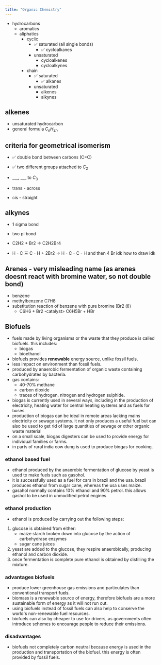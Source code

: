 ```yaml
---
title: "Organic Chemistry"
---
```


- hydrocarbons
	- aromatics
	- aliphatics
		- cyclic
			- ✅ saturated (all single bonds)
				- ✅ cycloalkanes
			- unsaturated
				- cycloalkenes
				- cycloalkynes
		- chain
			- ✅ saturated
				- ✅ alkanes
			- unsaturated
				- alkenes
				- alkynes

## alkenes
- unsaturated hydrocarbon
- general formula $C_{n}H_{2n}$

## criteria for geometrical isomerism
- ✅ double bond between carbons (C=C)
- ✅ two different groups attached to $C_{2}$
- \_\_\_, \_\_\_ to $C_{3}$

- trans - across
- cis - straight

## alkynes
- 1 sigma bond
- two pi bond

- C2H2 + Br2 -> C2H2Br4
- H - C 三 C - H + 2Br2 -> H - C - C - H and then 4 Br idk how to draw idk

## Arenes - very misleading name (as arenes doesnt react with bromine water, so not double bond)
- benzene
- methylbenzene C7H8
- substitution reaction of benzene with pure bromine (Br2 (l))
	- C6H6 + Br2 -catalyst> C6H5Br + HBr

## Biofuels
- fuels made by living organisms or the waste that they produce is called biofuels. this includes:
	- biogas
	- bioethanol
- biofuels provides **renewable** energy source, unlike fossil fuels.
- less impact on environment than fossil fuels.
- produced by anaerobic fermentation of organic waste containing carbohydrates by bacteria.
- gas contains:
	- 40-70% methane
	- carbon dioxide
	- traces of hydrogen, nitrogen and hydrogen sulphide.
- biogas is currently used in several ways, including in the production of electricity, heating water for central heating systems and as fuels for buses.
- production of biogas can be ideal in remote areas lacking mains electricity or sewage systems. it not only produces a useful fuel but can also be used to get rid of large quantities of sewage or other organic waste material
- on a small scale, biogas digesters can be used to provide energy for individual families or farms.
- in parts of rural india cow dung is used to produce biogas for cooking.
### ethanol based fuel
- ethanol produced by the anaerobic fermentation of glucose by yeast is used to make fuels such as gasohol.
- it is successfully used as a fuel for cars in brazil and the usa. brazil produces ethanol from sugar cane, whereas the usa uses maize.
- gasahol normally contains 10% ethanol and 90% petrol. this allows gashol to be used in unmodified petrol engines.
### ethanol production
- ethanol is produced by carrying out the following steps:
1. glucose is obtained from either:
	- maize starch broken down into glucose by the action of carbohydrase enzymes
	- sugar cane juices
2. yeast are added to the glucose, they respire anaerobically, producing ethanol and carbon dioxide.
3. once fermentation is complete pure ethanol is obtained by distilling the mixture.
### advantages biofuels
- produce lower greenhouse gas emissions and particulates than conventional transport fuels.
- biomass is a renewable source of energy, therefore biofuels are a more sustainable form of energy as it will not run out.
- using biofuels instead of fossil fuels can also help to conserve the world's non-renewable fuel resources.
- biofuels can also by cheaper to use for drivers, as governments often introduce schemes to encourage people to reduce their emissions.
### disadvantages
- biofuels not completely carbon neutral because energy is used in the production and transportation of the biofuel. this energy is often provided by fossil fuels.